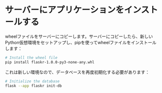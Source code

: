 # サーバーにアプリケーションをインストールする

wheelファイルをサーバーにコピーします。サーバーにコピーしたら、新しいPython仮想環境をセットアップし、pipを使ってwheelファイルをインストールします：

```bash
# Install the wheel file
pip install flaskr-1.0.0-py3-none-any.whl
```

これは新しい環境なので、データベースを再度初期化する必要があります：

```bash
# Initialize the database
flask --app flaskr init-db
```
